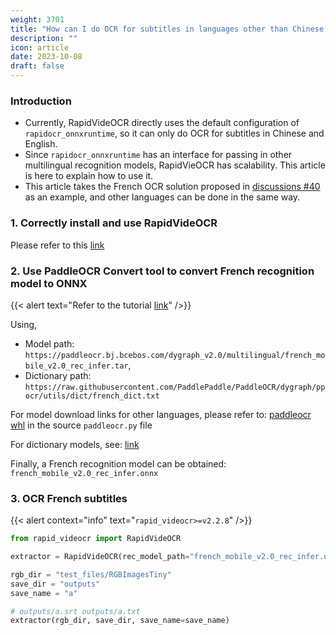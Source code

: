 ```yaml
---
weight: 3701
title: "How can I do OCR for subtitles in languages other than Chinese and English?"
description: ""
icon: article
date: 2023-10-08
draft: false
---
```


### Introduction
- Currently, RapidVideOCR directly uses the default configuration of `rapidocr_onnxruntime`, so it can only do OCR for subtitles in Chinese and English.
- Since `rapidocr_onnxruntime` has an interface for passing in other multilingual recognition models, RapidVieOCR has scalability. This article is here to explain how to use it.
- This article takes the French OCR solution proposed in [discussions #40](https://github.com/SWHL/RapidVideOCR/discussions/40) as an example, and other languages can be done in the same way.

### 1. Correctly install and use RapidVideOCR
Please refer to this [link](https://swhl.github.io/RapidVideOCR/en-us/docs/tutorial/senior/)

### 2. Use PaddleOCR Convert tool to convert French recognition model to ONNX
{{< alert text="Refer to the tutorial [link](https://github.com/RapidAI/PaddleOCRModelConvert)" />}}

Using,
- Model path: `https://paddleocr.bj.bcebos.com/dygraph_v2.0/multilingual/french_mobile_v2.0_rec_infer.tar`,
- Dictionary path: `https://raw.githubusercontent.com/PaddlePaddle/PaddleOCR/dygraph/ppocr/utils/dict/french_dict.txt`

For model download links for other languages, please refer to: [paddleocr whl](https://files.pythonhosted.org/packages/8f/d0/1a2f9430f61781beb16556182baa938e8f93c8b46c27ad5865a5655fae05/paddleocr-2.7.0.3-py3-none-any.whl) in the source `paddleocr.py` file

For dictionary models, see: [link](https://github.com/PaddlePaddle/PaddleOCR/tree/799c144ab3b0b5d19a37c7e85c47e88ff27c643d/ppocr/utils/dict)

Finally, a French recognition model can be obtained: `french_mobile_v2.0_rec_infer.onnx`

### 3. OCR French subtitles
{{< alert context="info" text="`rapid_videocr>=v2.2.8`" />}}

```python {linenos=table}
from rapid_videocr import RapidVideOCR

extractor = RapidVideOCR(rec_model_path="french_mobile_v2.0_rec_infer.onnx")

rgb_dir = "test_files/RGBImagesTiny"
save_dir = "outputs"
save_name = "a"

# outputs/a.srt outputs/a.txt
extractor(rgb_dir, save_dir, save_name=save_name)
```

<script src="https://giscus.app/client.js" 
data-repo="SWHL/RapidVideOCR" 
data-repo-id="MDEwOlJlcG9zaXRvcnk0MDU1ODkwMjk=" data-category="Q&A" 
data-category-id="DIC_kwDOGCzMJc4CUluM" 
data-mapping="title" 
data-strict="0" 
data-reactions-enabled="1" 
data-emit-metadata="0" 
data-input-position="top" 
data-theme="preferred_color_scheme" 
data-lang="en" 
data-loading="lazy" 
crossorigin="anonymous" 
async>
</script>
